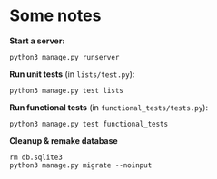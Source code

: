 # Some notes

**Start a server:**

```
python3 manage.py runserver
```

**Run unit tests** (in `lists/test.py`):

```
python3 manage.py test lists
```

**Run functional tests** (in `functional_tests/tests.py`):

```
python3 manage.py test functional_tests
```

**Cleanup & remake database**

```
rm db.sqlite3
python3 manage.py migrate --noinput
``` 
